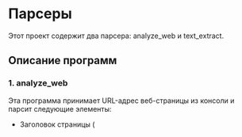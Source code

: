 # Парсеры

Этот проект содержит два парсера: analyze_web и text_extract. 

## Описание программ

### 1. analyze_web

Эта программа принимает URL-адрес веб-страницы из консоли и парсит следующие элементы:
- Заголовок страницы (<title>)
- Ссылки (\<a\>)
- Параграфы (\<p\>)
- Изображения (\<img\>)

#### Использование

Запустите программу с помощью команды: python analyze_web.py \<URL\>

Замените \<URL\> на адрес веб-страницы, которую вы хотите проанализировать.

### 2. text_extract

Эта программа принимает файл с расширением .pdf, .doc, .docx или .djvu и извлекает текст из него. Также она может распарсить изображения с такими же расширениями.

#### Использование

Запустите программу с помощью команды: python textextract.py \<путь_к_файлу\>

Замените \<путь_к_файлу\> на путь к файлу, из которого вы хотите извлечь текст.

## Тестирование

В проекте также имеются тесты, написанные с использованием библиотеки unittest. Для запуска тестов выполните следующую команду: python <test_file>.py \[-v\](для подробной информации)

## Установка зависимостей

Не забудьте установить все необходимые зависимости. Вы можете сделать это, выполнив команду: pip install -r requirements.txt
